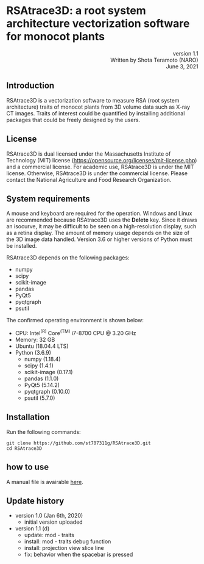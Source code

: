 # RSAtrace3D: a root system architecture vectorization software for monocot plants

<div style="text-align: right;">version 1.1</div>

<div style="text-align: right;">Written by Shota Teramoto (NARO)</div>

<div style="text-align: right;">June 3, 2021</div>

## Introduction

RSAtrace3D is a vectorization software to measure RSA (root system architecture) traits of monocot plants from 3D volume data such as X-ray CT images. Traits of  interest could be quantified by installing additional packages that could be freely designed by the users.

## License

RSAtrace3D is dual licensed under the Massachusetts Institute of Technology (MIT) license (https://opensource.org/licenses/mit-license.php) and a commercial license. For academic use, RSAtrace3D is under the MIT license. Otherwise, RSAtrace3D is under the commercial license. Please contact the National Agriculture and Food Research Organization.

## System requirements

A mouse and keyboard are required for the operation. Windows and Linux are recommended because RSAtrace3D uses the **Delete** key. Since it draws an isocurve, it may be difficult to be seen on a high-resolution display, such as a retina display. The amount of memory usage depends on the size of the 3D image data handled. Version 3.6 or higher versions of Python must be installed.

RSAtrace3D depends on the following packages:

- numpy
- scipy
- scikit-image
- pandas
- PyQt5
- pyqtgraph
- psutil

The confirmed operating environment is shown below:

- CPU: Intel<sup>(R)</sup> Core<sup>(TM)</sup> i7-8700 CPU @ 3.20 GHz
- Memory: 32 GB
- Ubuntu (18.04.4 LTS)
- Python (3.6.9)
    - numpy (1.18.4)
    - scipy (1.4.1)
    - scikit-image (0.17.1)
    - pandas (1.1.0)
    - PyQt5 (5.14.2)
    - pyqtgraph (0.10.0)
    - psutil (5.7.0)

## Installation

Run the following commands:

```
git clone https://github.com/st707311g/RSAtrace3D.git
cd RSAtrace3D
```

## how to use

A manual file is avairable [here](./manual/how_to_use.md).

## Update history

* version 1.0 (Jan 6th, 2020)
  * initial version uploaded
* version 1.1 (d)
  * update: mod - traits
  * install: mod - traits debug function
  * install: projection view slice line
  * fix: behavior when the spacebar is pressed
  